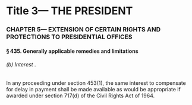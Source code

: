 
# Title 3— THE PRESIDENT
### CHAPTER 5— EXTENSION OF CERTAIN RIGHTS AND PROTECTIONS TO PRESIDENTIAL OFFICES
#### § 435. Generally applicable remedies and limitations
###### (b) Interest .

In any proceeding under section 453(1), the same interest to compensate for delay in payment shall be made available as would be appropriate if awarded under section 717(d) of the Civil Rights Act of 1964.
